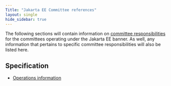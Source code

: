 ```yaml
---
Title: "Jakarta EE Committee references"
layout: single
hide_sidebar: true
---
```


The following sections will contain information on [committee responsibilities](primer-on-committee-responsibilities.pdf) for the committees operating under the Jakarta EE banner. As well, any information that pertains to specific committee responsibilities will also be listed here.

## Specification

- [Operations information](specification/operations)
